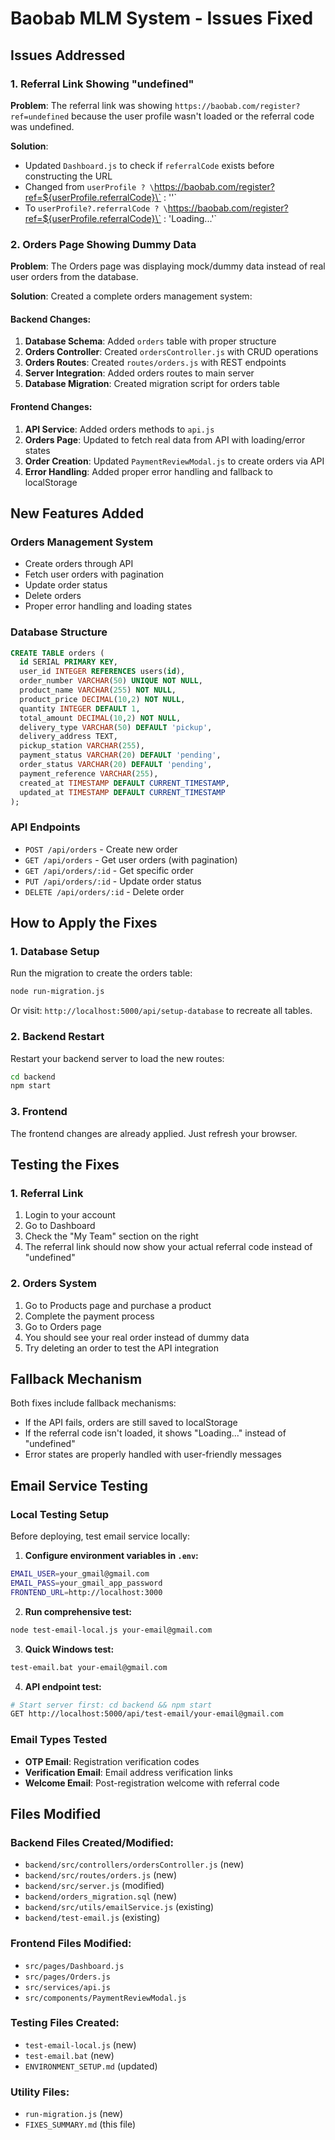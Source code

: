 # Baobab MLM System - Issues Fixed

## Issues Addressed

### 1. Referral Link Showing "undefined"

**Problem**: The referral link was showing `https://baobab.com/register?ref=undefined` because the user profile wasn't loaded or the referral code was undefined.

**Solution**: 
- Updated `Dashboard.js` to check if `referralCode` exists before constructing the URL
- Changed from `userProfile ? \`https://baobab.com/register?ref=${userProfile.referralCode}\` : ''` 
- To `userProfile?.referralCode ? \`https://baobab.com/register?ref=${userProfile.referralCode}\` : 'Loading...'`

### 2. Orders Page Showing Dummy Data

**Problem**: The Orders page was displaying mock/dummy data instead of real user orders from the database.

**Solution**: Created a complete orders management system:

#### Backend Changes:
1. **Database Schema**: Added `orders` table with proper structure
2. **Orders Controller**: Created `ordersController.js` with CRUD operations
3. **Orders Routes**: Created `routes/orders.js` with REST endpoints
4. **Server Integration**: Added orders routes to main server
5. **Database Migration**: Created migration script for orders table

#### Frontend Changes:
1. **API Service**: Added orders methods to `api.js`
2. **Orders Page**: Updated to fetch real data from API with loading/error states
3. **Order Creation**: Updated `PaymentReviewModal.js` to create orders via API
4. **Error Handling**: Added proper error handling and fallback to localStorage

## New Features Added

### Orders Management System
- Create orders through API
- Fetch user orders with pagination
- Update order status
- Delete orders
- Proper error handling and loading states

### Database Structure
```sql
CREATE TABLE orders (
  id SERIAL PRIMARY KEY,
  user_id INTEGER REFERENCES users(id),
  order_number VARCHAR(50) UNIQUE NOT NULL,
  product_name VARCHAR(255) NOT NULL,
  product_price DECIMAL(10,2) NOT NULL,
  quantity INTEGER DEFAULT 1,
  total_amount DECIMAL(10,2) NOT NULL,
  delivery_type VARCHAR(50) DEFAULT 'pickup',
  delivery_address TEXT,
  pickup_station VARCHAR(255),
  payment_status VARCHAR(20) DEFAULT 'pending',
  order_status VARCHAR(20) DEFAULT 'pending',
  payment_reference VARCHAR(255),
  created_at TIMESTAMP DEFAULT CURRENT_TIMESTAMP,
  updated_at TIMESTAMP DEFAULT CURRENT_TIMESTAMP
);
```

### API Endpoints
- `POST /api/orders` - Create new order
- `GET /api/orders` - Get user orders (with pagination)
- `GET /api/orders/:id` - Get specific order
- `PUT /api/orders/:id` - Update order status
- `DELETE /api/orders/:id` - Delete order

## How to Apply the Fixes

### 1. Database Setup
Run the migration to create the orders table:
```bash
node run-migration.js
```

Or visit: `http://localhost:5000/api/setup-database` to recreate all tables.

### 2. Backend Restart
Restart your backend server to load the new routes:
```bash
cd backend
npm start
```

### 3. Frontend
The frontend changes are already applied. Just refresh your browser.

## Testing the Fixes

### 1. Referral Link
1. Login to your account
2. Go to Dashboard
3. Check the "My Team" section on the right
4. The referral link should now show your actual referral code instead of "undefined"

### 2. Orders System
1. Go to Products page and purchase a product
2. Complete the payment process
3. Go to Orders page
4. You should see your real order instead of dummy data
5. Try deleting an order to test the API integration

## Fallback Mechanism

Both fixes include fallback mechanisms:
- If the API fails, orders are still saved to localStorage
- If the referral code isn't loaded, it shows "Loading..." instead of "undefined"
- Error states are properly handled with user-friendly messages

## Email Service Testing

### Local Testing Setup

Before deploying, test email service locally:

1. **Configure environment variables in `.env`:**
```bash
EMAIL_USER=your_gmail@gmail.com
EMAIL_PASS=your_gmail_app_password
FRONTEND_URL=http://localhost:3000
```

2. **Run comprehensive test:**
```bash
node test-email-local.js your-email@gmail.com
```

3. **Quick Windows test:**
```bash
test-email.bat your-email@gmail.com
```

4. **API endpoint test:**
```bash
# Start server first: cd backend && npm start
GET http://localhost:5000/api/test-email/your-email@gmail.com
```

### Email Types Tested
- **OTP Email**: Registration verification codes
- **Verification Email**: Email address verification links
- **Welcome Email**: Post-registration welcome with referral code

## Files Modified

### Backend Files Created/Modified:
- `backend/src/controllers/ordersController.js` (new)
- `backend/src/routes/orders.js` (new)
- `backend/src/server.js` (modified)
- `backend/orders_migration.sql` (new)
- `backend/src/utils/emailService.js` (existing)
- `backend/test-email.js` (existing)

### Frontend Files Modified:
- `src/pages/Dashboard.js`
- `src/pages/Orders.js`
- `src/services/api.js`
- `src/components/PaymentReviewModal.js`

### Testing Files Created:
- `test-email-local.js` (new)
- `test-email.bat` (new)
- `ENVIRONMENT_SETUP.md` (updated)

### Utility Files:
- `run-migration.js` (new)
- `FIXES_SUMMARY.md` (this file)